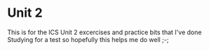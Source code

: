 # Unit 2
This is for the ICS Unit 2 excercises and practice bits that I've done
Studying for a test so hopefully this helps me do well ;-;
